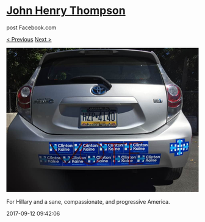 # [John Henry Thompson](../README.md)
post Facebook.com

[< Previous](2017-09-15-6.md) [Next >](2017-09-11-1.md)

[![](../media/2017-09-12/Timeline-Photos-For-Hillary-and-a-sane-compassionate-and-progres.jpg)](../README.md)

For Hillary and a sane, compassionate, and progressive America.

2017-09-12 09:42:06